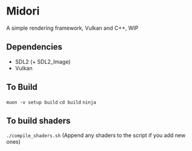 # Midori
A simple rendering framework, Vulkan and C++, WIP

## Dependencies ##
- SDL2 (+ SDL2_Image)
- Vulkan

## To Build ## 
`muon -v setup build`
`cd build`
`ninja`

## To build shaders ##
`./compile_shaders.sh`
(Append any shaders to the script if you add new ones)
